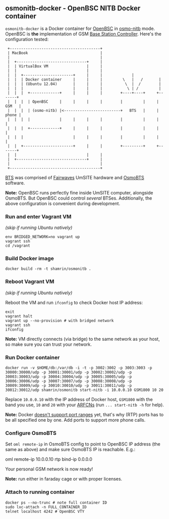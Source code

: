## osmonitb-docker - OpenBSC NITB Docker container

`osmonitb-docker` is a Docker container for [OpenBSC][0] in [osmo-nitb][4] mode. OpenBSC is **the** implementation of GSM [Base Station Controller][1]. Here's the configuration tested:

```
 +----------------------------------------+
 | MacBook                                |
 |                                        |
 |  +-------------------------------+     |
 |  | VirtualBox VM                 |     |
 |  |                               |     |
 |  |  +----------------------+     |     |             |
 |  |  | Docker container     |     |     |         \   |   /       |
 |  |  | (Ubuntu 12.04)       |     |     |          \  |  /        |
 |  |  |                      |     |     |           \ | /         |
 |  |  |  +-------------+     |     |     |        +----+----+     +-------+
 |  |  |  | OpenBSC     |     |     |     |        |         |     | GSM   |
 |  |  |  | (osmo-nitb) |<-------------------------+   BTS   |     | phone |
 |  |  |  |             |     |     |     |        |         |     |       |
 |  |  |  +-------------+     |     |     |        |         |     |       |
 |  |  |                      |     |     |        |         |     |       |
 |  |  +----------------------+     |     |        +---------+     +-------+
 |  |                               |     |
 |  +-------------------------------+     |
 |                                        |
 +----------------------------------------+
```

[BTS][2] was comprised of [Fairwaves][5] UmSITE hardware and [OsmoBTS][3] software.

**Note:** OpenBSC runs perfectly fine inside UmSITE computer, alongside OsmoBTS. But OpenBSC could control *several* BTSes. Additionally, the above configuration is convenient during development. 

[0]: http://openbsc.osmocom.org/trac/wiki/OpenBSC
[1]: https://en.wikipedia.org/wiki/Base_station_subsystem#Base_station_controller
[2]: https://en.wikipedia.org/wiki/Base_station_subsystem#Base_transceiver_station
[3]: http://openbsc.osmocom.org/trac/wiki/OsmoBTS
[4]: http://openbsc.osmocom.org/trac/wiki/osmo-nitb
[5]: http://fairwaves.ru/

### Run and enter Vagrant VM

*(skip if running Ubuntu natively)*

    env BRIDGED_NETWORK=no vagrant up
    vagrant ssh
    cd /vagrant

### Build Docker image

    docker build -rm -t shamrin/osmonitb .

### Reboot Vagrant VM

*(skip if running Ubuntu natively)*

Reboot the VM and run `ifconfig` to check Docker host IP address:

    exit
    vagrant halt
    vagrant up --no-provision # with bridged network
    vagrant ssh
    ifconfig

**Note:** VM directly connects (via bridge) to the same network as your host, so make sure you can trust your network.

### Run Docker container

    docker run -v $HOME/db:/var/db -i -t -p 3002:3002 -p 3003:3003 -p 30000:30000/udp -p 30001:30001/udp -p 30002:30002/udp -p 30003:30003/udp -p 30004:30004/udp -p 30005:30005/udp -p 30006:30006/udp -p 30007:30007/udp -p 30008:30008/udp -p 30009:30009/udp -p 30010:30010/udp -p 30011:30011/udp -p 30012:30012/udp shamrin/osmonitb start-nitb -i 10.0.0.10 GSM1800 10 20

Replace `10.0.0.10` with the IP address of Docker host, `GSM1800` with the band you use, `10` and `20` with your [ARFCNs][7] (run `... start-nitb -h` for help).

**Note:** Docker [doesn't support port ranges][6] yet, that's why (RTP) ports has to be all specified one by one. Add ports to support more phone calls.

[6]: https://github.com/dotcloud/docker/issues/1834
[7]: https://en.wikipedia.org/wiki/Absolute_radio-frequency_channel_number

### Configure OsmoBTS

Set `oml remote-ip` in OsmoBTS config to point to OpenBSC IP address (the same as above) and make sure OsmoBTS IP is reachable. E.g.:

   oml remote-ip 10.0.0.10
   rtp bind-ip 0.0.0.0

Your personal GSM network is now ready!

**Note:** run either in faraday cage or with proper licenses.

### Attach to running container

    docker ps --no-trunc # note full container ID
    sudo lxc-attach -n FULL_CONTAINER_ID
    telnet localhost 4242 # OpenBSC VTY
